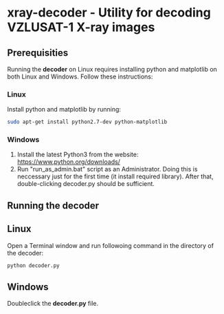 # xray-decoder - Utility for decoding VZLUSAT-1 X-ray images

## Prerequisities

Running the **decoder** on Linux requires installing python and matplotlib on both Linux and Windows. Follow these instructions:

### Linux

Install python and matplotlib by running:

```bash
sudo apt-get install python2.7-dev python-matplotlib
```

### Windows

1. Install the latest Python3 from the website: https://www.python.org/downloads/
2. Run "run_as_admin.bat" script as an Administrator. Doing this is neccessary just for the first time (it install required library). After that, double-clicking decoder.py should be sufficient.

## Running the decoder

## Linux

Open a Terminal window and run followoing command in the directory of the decoder:

```bash
python decoder.py
```

## Windows

Doubleclick the **decoder.py** file.

